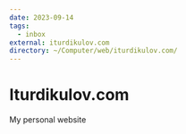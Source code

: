 ```yaml
---
date: 2023-09-14
tags:
  - inbox
external: iturdikulov.com
directory: ~/Computer/web/iturdikulov.com/
---
```


# Iturdikulov.com

My personal website

